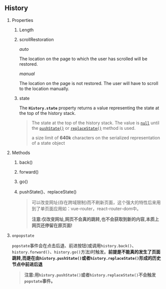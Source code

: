 ## History

1. Properties

   1. Length

   2. scrollRestoration

      *auto*

      The location on the page to which the user has scrolled will be restored.

      *manual*

      The location on the page is not restored. The user will have to scroll to the location manually.

   3. state

      The **`History.state`** property returns a value representing the state at the top of the history stack.

      >The state at the top of the history stack. The value is [`null`](https://developer.mozilla.org/en-US/docs/Web/JavaScript/Reference/Global_Objects/null) until the [`pushState()`](https://developer.mozilla.org/en-US/docs/Web/API/History/pushState) or [`replaceState()`](https://developer.mozilla.org/en-US/docs/Web/API/History/replaceState) method is used.
      >
      > a size limit of **640k** characters on the serialized representation of a state object

2. Methods

   1. back()

   2. forward()

   3. go()

   4. pushState()、replaceState()

      > 可以改变网址(存在跨域限制)而不刷新页面，这个强大的特性后来用到了单页面应用如：vue-router，react-router-dom中。
      >
      > **注意:仅改变网址,网页不会真的跳转,也不会获取到新的内容,本质上网页还停留在原页面!**

3. `onpopstate`

   `popstate`事件会在点击后退、前进按钮(或调用`history.back()`、`history.forward()`、`history.go()`方法)时触发。**前提是不能真的发生了页面跳转,而是在由`history.pushState()`或者`history.replaceState()`形成的历史节点中前进后退**

   > **注意:用`history.pushState()`或者`history.replaceState()`不会触发`popstate`事件。**

